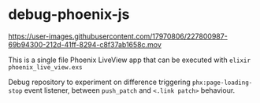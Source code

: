 # debug-phoenix-js


https://user-images.githubusercontent.com/17970806/227800987-69b94300-212d-41ff-8294-c8f37ab1658c.mov


This is a single file Phoenix LiveView app that can be executed with `elixir phoenix_live_view.exs` 

Debug repository to experiment on difference triggering `phx:page-loading-stop` event listener, between `push_patch` and `<.link patch>` behaviour.
